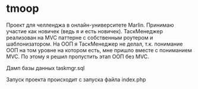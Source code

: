 # tmoop
Проект для челленджа в онлайн-университете Marlin.
Принимаю участие как новичек (ведь я и есть новичек).
ТаскМенеджер реализован на MVC паттерне с собственным роутером и шаблонизатором. На ООП я ТаскМенеджер не делал, т.к. понимание ООП
на том уровне на котором есть, мне пришло вместе с пониманием MVC. По этому я решил пропустить этап ООП без MVC. 

Дамп базы данных taskmgr.sql

Запуск проекта происходит с запуска файла index.php

